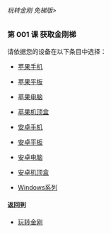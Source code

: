 ###### 玩转金刚 免梯版>


### 第 001 课 获取金刚梯

请依据您的设备在以下条目中选择：

- [苹果手机]()
- [苹果平板]()
- [苹果电脑]()
- [苹果机顶盒]()


- [安卓手机]()
- [安卓平板]()
- [安卓电脑]()
- [安卓机顶盒]()


- [Windows系列]()



#### 返回到
- [玩转金刚](https://github.com/a2zitpro/web/blob/master/LadderFree/main.md)
